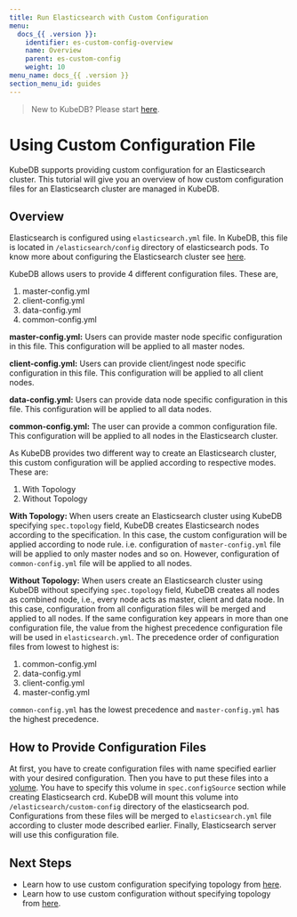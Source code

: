 ```yaml
---
title: Run Elasticsearch with Custom Configuration
menu:
  docs_{{ .version }}:
    identifier: es-custom-config-overview
    name: Overview
    parent: es-custom-config
    weight: 10
menu_name: docs_{{ .version }}
section_menu_id: guides
---
```

> New to KubeDB? Please start [here](/docs/concepts/README.md).

# Using Custom Configuration File

KubeDB supports providing custom configuration for an Elasticsearch cluster. This tutorial will give you an overview of how custom configuration files for an Elasticsearch cluster are managed in KubeDB.

## Overview

Elasticsearch is configured using `elasticsearch.yml` file. In KubeDB, this file is located in `/elasticsearch/config` directory of elasticsearch pods. To know more about configuring the Elasticsearch cluster see [here](https://www.elastic.co/guide/en/elasticsearch/reference/current/settings.html).

KubeDB allows users to provide 4 different configuration files. These are,

1. master-config.yml
2. client-config.yml
3. data-config.yml
4. common-config.yml

**master-config.yml:** Users can provide master node specific configuration in this file. This configuration will be applied to all master nodes.

**client-config.yml:** Users can provide client/ingest node specific configuration in this file. This configuration will be applied to all client nodes.

**data-config.yml:** Users can provide data node specific configuration in this file. This configuration will be applied to all data nodes.

**common-config.yml:** The user can provide a common configuration file. This configuration will be applied to all nodes in the Elasticsearch cluster.

As KubeDB provides two different way to create an Elasticsearch cluster, this custom configuration will be applied according to respective modes. These are:

1. With Topology
2. Without Topology

**With Topology:**
When users create an Elasticsearch cluster using KubeDB specifying `spec.topology` field, KubeDB creates Elasticsearch nodes according to the specification. In this case, the custom configuration will be applied according to node rule. i.e. configuration of `master-config.yml` file will be applied to only master nodes and so on. However, configuration of `common-config.yml` file will be applied to all nodes.

**Without Topology:**
When users create an Elasticsearch cluster using KubeDB without specifying `spec.topology` field, KubeDB creates all nodes as combined node, i.e., every node acts as master, client and data node. In this case, configuration from all configuration files will be merged and applied to all nodes. If the same configuration key appears in more than one configuration file, the value from the highest precedence configuration file will be used in `elasticsearch.yml`. The precedence order of configuration files from lowest to highest is:

1. common-config.yml
2. data-config.yml
3. client-config.yml
4. master-config.yml

`common-config.yml` has the lowest precedence and `master-config.yml` has the highest precedence.

## How to Provide Configuration Files

At first, you have to create configuration files with name specified earlier with your desired configuration. Then you have to put these files into a [volume](https://kubernetes.io/docs/concepts/storage/volumes/). You have to specify this volume in `spec.configSource` section while creating Elasticsearch crd. KubeDB will mount this volume into `/elasticsearch/custom-config` directory of the elasticsearch pod. Configurations from these files will be merged to `elasticsearch.yml` file according to cluster mode described earlier. Finally, Elasticsearch server will use this configuration file.

## Next Steps

- Learn how to use custom configuration specifying topology from [here](/docs/guides/elasticsearch/custom-config/with-topology.md).
- Learn how to use custom configuration without specifying topology from [here](/docs/guides/elasticsearch/custom-config/without-topology.md).